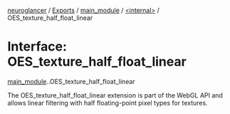 [neuroglancer](../README.md) / [Exports](../modules.md) / [main\_module](../modules/main_module.md) / [<internal\>](../modules/main_module._internal_.md) / OES\_texture\_half\_float\_linear

# Interface: OES\_texture\_half\_float\_linear

[main_module](../modules/main_module.md).[<internal>](../modules/main_module._internal_.md).OES_texture_half_float_linear

The OES_texture_half_float_linear extension is part of the WebGL API and allows linear filtering with half floating-point pixel types for textures.
